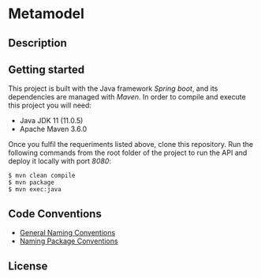 # Metamodel

## Description

## Getting started
This project is built with the Java framework *Spring boot*, and its dependencies are managed with *Maven*. In order to compile and execute this project you will need:
- Java JDK 11 (11.0.5)
- Apache Maven 3.6.0

Once you fulfil the requeriments listed above, clone this repository. Run the following commands from the root folder of the project to run the API and deploy it locally with port *8080*:
```
$ mvn clean compile
$ mvn package
$ mvn exec:java
```


## Code Conventions
- [General Naming Conventions](https://www.oracle.com/technetwork/java/codeconventions-135099.html)
- [Naming Package Conventions](https://docs.oracle.com/javase/tutorial/java/package/namingpkgs.html)

## License